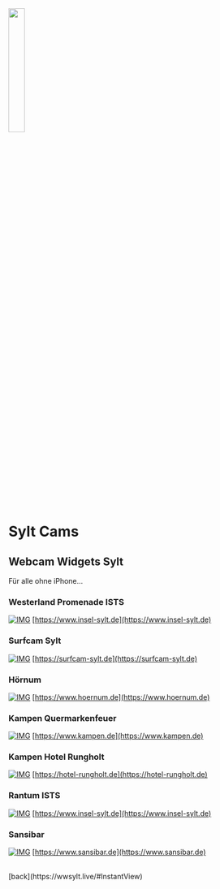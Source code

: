 <head>
  <link rel="stylesheet" type="text/css" href="../stylesheet.css">
  <script src="../script.js" type="text/javascript"></script>
</head>

<div id="progress-bar"></div>

<div id="content">
  <img src="https://wwsylt.live/data/WWS_Logo_black.png" class="ribbon" alt="" width="25%"/>
</div>


# Sylt Cams

## Webcam Widgets Sylt

Für alle ohne iPhone...

### Westerland Promenade ISTS
[![IMG](https://cdn.livespotting.com/vpu/4b7r3v86/xhn7c8l2.jpg)](https://player.livespotting.com/?alias=nn1xc3my&ch=LS_3f855)
[https://www.insel-sylt.de](https://www.insel-sylt.de)

### Surfcam Sylt
[![IMG](https://surfcam-sylt.de/preview.jpg)](https://surfcam-sylt.de)
[https://surfcam-sylt.de](https://surfcam-sylt.de)

### Hörnum
[![IMG](https://cdn.livespotting.com/vpu/bgh4pz4b/2ux5cw8z.jpg)](https://player.livespotting.tv/jwp.html?alias=PS_9c086)
[https://www.hoernum.de](https://www.hoernum.de)

### Kampen Quermarkenfeuer
[![IMG](https://wwsylt.live/data/CamOutofOrder.jpg)](https://wwsylt.live/data/CamOutofOrder.jpg)
[https://www.kampen.de](https://www.kampen.de)

### Kampen Hotel Rungholt
[![IMG](http://wtvpict.feratel.com/picture/37/3150.jpeg?design=noxdesign&dcsdesign=WTP_partner)](http://webtv.feratel.com/webtv/?design=v4&cam=3150&pg=5EB12424-7C2D-428A-BEFF-0C9140CD772F)
[https://hotel-rungholt.de](https://hotel-rungholt.de)


### Rantum ISTS
[![IMG](https://wwsylt.live/data/CamOutofOrder.jpg)](https://wwsylt.live/data/CamOutofOrder.jpg)
[https://www.insel-sylt.de](https://www.insel-sylt.de)

### Sansibar
[![IMG](https://cdn.livespotting.com/vpu/r70utrec/o3tazsiz.jpg)](https://player.livespotting.com/?alias=6nnbhf60&ch=o3tazsiz)
[https://www.sansibar.de](https://www.sansibar.de)

<BR>
[back](https://wwsylt.live/#InstantView)
